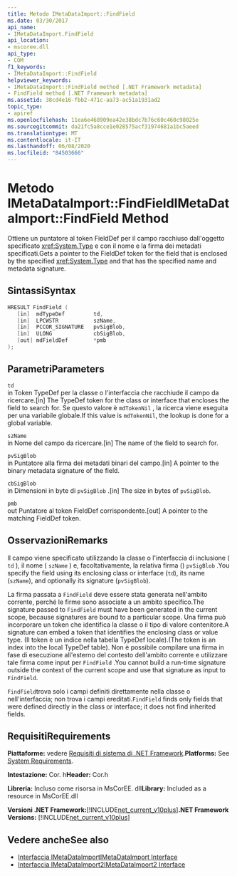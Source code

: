```yaml
---
title: Metodo IMetaDataImport::FindField
ms.date: 03/30/2017
api_name:
- IMetaDataImport.FindField
api_location:
- mscoree.dll
api_type:
- COM
f1_keywords:
- IMetaDataImport::FindField
helpviewer_keywords:
- IMetaDataImport::FindField method [.NET Framework metadata]
- FindField method [.NET Framework metadata]
ms.assetid: 38cd4e16-fbb2-471c-aa73-ac51a1931ad2
topic_type:
- apiref
ms.openlocfilehash: 11ea6e468909ea42e38bdc7b76c60c460c98025e
ms.sourcegitcommit: da21fc5a8cce1e028575acf31974681a1bc5aeed
ms.translationtype: MT
ms.contentlocale: it-IT
ms.lasthandoff: 06/08/2020
ms.locfileid: "84503666"
---
```

# <a name="imetadataimportfindfield-method"></a><span data-ttu-id="6ca2c-102">Metodo IMetaDataImport::FindField</span><span class="sxs-lookup"><span data-stu-id="6ca2c-102">IMetaDataImport::FindField Method</span></span>
<span data-ttu-id="6ca2c-103">Ottiene un puntatore al token FieldDef per il campo racchiuso dall'oggetto specificato <xref:System.Type> e con il nome e la firma dei metadati specificati.</span><span class="sxs-lookup"><span data-stu-id="6ca2c-103">Gets a pointer to the FieldDef token for the field that is enclosed by the specified <xref:System.Type> and that has the specified name and metadata signature.</span></span>  
  
## <a name="syntax"></a><span data-ttu-id="6ca2c-104">Sintassi</span><span class="sxs-lookup"><span data-stu-id="6ca2c-104">Syntax</span></span>  
  
```cpp  
HRESULT FindField (  
   [in]  mdTypeDef         td,  
   [in]  LPCWSTR           szName,  
   [in]  PCCOR_SIGNATURE   pvSigBlob,  
   [in]  ULONG             cbSigBlob,  
   [out] mdFieldDef        *pmb  
);  
```  
  
## <a name="parameters"></a><span data-ttu-id="6ca2c-105">Parametri</span><span class="sxs-lookup"><span data-stu-id="6ca2c-105">Parameters</span></span>  
 `td`  
 <span data-ttu-id="6ca2c-106">in Token TypeDef per la classe o l'interfaccia che racchiude il campo da ricercare.</span><span class="sxs-lookup"><span data-stu-id="6ca2c-106">[in] The TypeDef token for the class or interface that encloses the field to search for.</span></span> <span data-ttu-id="6ca2c-107">Se questo valore è `mdTokenNil` , la ricerca viene eseguita per una variabile globale.</span><span class="sxs-lookup"><span data-stu-id="6ca2c-107">If this value is `mdTokenNil`, the lookup is done for a global variable.</span></span>  
  
 `szName`  
 <span data-ttu-id="6ca2c-108">in Nome del campo da ricercare.</span><span class="sxs-lookup"><span data-stu-id="6ca2c-108">[in] The name of the field to search for.</span></span>  
  
 `pvSigBlob`  
 <span data-ttu-id="6ca2c-109">in Puntatore alla firma dei metadati binari del campo.</span><span class="sxs-lookup"><span data-stu-id="6ca2c-109">[in] A pointer to the binary metadata signature of the field.</span></span>  
  
 `cbSigBlob`  
 <span data-ttu-id="6ca2c-110">in Dimensioni in byte di `pvSigBlob` .</span><span class="sxs-lookup"><span data-stu-id="6ca2c-110">[in] The size in bytes of `pvSigBlob`.</span></span>  
  
 `pmb`  
 <span data-ttu-id="6ca2c-111">out Puntatore al token FieldDef corrispondente.</span><span class="sxs-lookup"><span data-stu-id="6ca2c-111">[out] A pointer to the matching FieldDef token.</span></span>  
  
## <a name="remarks"></a><span data-ttu-id="6ca2c-112">Osservazioni</span><span class="sxs-lookup"><span data-stu-id="6ca2c-112">Remarks</span></span>  
 <span data-ttu-id="6ca2c-113">Il campo viene specificato utilizzando la classe o l'interfaccia di inclusione ( `td` ), il nome ( `szName` ) e, facoltativamente, la relativa firma () `pvSigBlob` .</span><span class="sxs-lookup"><span data-stu-id="6ca2c-113">You specify the field using its enclosing class or interface (`td`), its name (`szName`), and optionally its signature (`pvSigBlob`).</span></span>  
  
 <span data-ttu-id="6ca2c-114">La firma passata a `FindField` deve essere stata generata nell'ambito corrente, perché le firme sono associate a un ambito specifico.</span><span class="sxs-lookup"><span data-stu-id="6ca2c-114">The signature passed to `FindField` must have been generated in the current scope, because signatures are bound to a particular scope.</span></span> <span data-ttu-id="6ca2c-115">Una firma può incorporare un token che identifica la classe o il tipo di valore contenitore.</span><span class="sxs-lookup"><span data-stu-id="6ca2c-115">A signature can embed a token that identifies the enclosing class or value type.</span></span> <span data-ttu-id="6ca2c-116">(Il token è un indice nella tabella TypeDef locale).</span><span class="sxs-lookup"><span data-stu-id="6ca2c-116">(The token is an index into the local TypeDef table).</span></span> <span data-ttu-id="6ca2c-117">Non è possibile compilare una firma in fase di esecuzione all'esterno del contesto dell'ambito corrente e utilizzare tale firma come input per `FindField` .</span><span class="sxs-lookup"><span data-stu-id="6ca2c-117">You cannot build a run-time signature outside the context of the current scope and use that signature as input to `FindField`.</span></span>  
  
 <span data-ttu-id="6ca2c-118">`FindField`trova solo i campi definiti direttamente nella classe o nell'interfaccia; non trova i campi ereditati.</span><span class="sxs-lookup"><span data-stu-id="6ca2c-118">`FindField` finds only fields that were defined directly in the class or interface; it does not find inherited fields.</span></span>  
  
## <a name="requirements"></a><span data-ttu-id="6ca2c-119">Requisiti</span><span class="sxs-lookup"><span data-stu-id="6ca2c-119">Requirements</span></span>  
 <span data-ttu-id="6ca2c-120">**Piattaforme:** vedere [Requisiti di sistema di .NET Framework](../../get-started/system-requirements.md).</span><span class="sxs-lookup"><span data-stu-id="6ca2c-120">**Platforms:** See [System Requirements](../../get-started/system-requirements.md).</span></span>  
  
 <span data-ttu-id="6ca2c-121">**Intestazione:** Cor. h</span><span class="sxs-lookup"><span data-stu-id="6ca2c-121">**Header:** Cor.h</span></span>  
  
 <span data-ttu-id="6ca2c-122">**Libreria:** Incluso come risorsa in MsCorEE. dll</span><span class="sxs-lookup"><span data-stu-id="6ca2c-122">**Library:** Included as a resource in MsCorEE.dll</span></span>  
  
 <span data-ttu-id="6ca2c-123">**Versioni .NET Framework:**[!INCLUDE[net_current_v10plus](../../../../includes/net-current-v10plus-md.md)]</span><span class="sxs-lookup"><span data-stu-id="6ca2c-123">**.NET Framework Versions:** [!INCLUDE[net_current_v10plus](../../../../includes/net-current-v10plus-md.md)]</span></span>  
  
## <a name="see-also"></a><span data-ttu-id="6ca2c-124">Vedere anche</span><span class="sxs-lookup"><span data-stu-id="6ca2c-124">See also</span></span>

- [<span data-ttu-id="6ca2c-125">Interfaccia IMetaDataImport</span><span class="sxs-lookup"><span data-stu-id="6ca2c-125">IMetaDataImport Interface</span></span>](imetadataimport-interface.md)
- [<span data-ttu-id="6ca2c-126">Interfaccia IMetaDataImport2</span><span class="sxs-lookup"><span data-stu-id="6ca2c-126">IMetaDataImport2 Interface</span></span>](imetadataimport2-interface.md)
